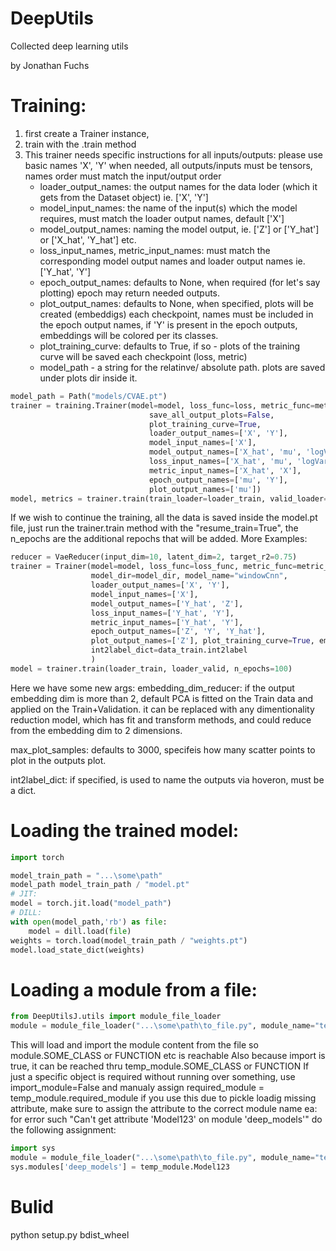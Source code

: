 # DeepUtils
Collected deep learning utils

by Jonathan Fuchs

# Training:
1. first create a Trainer instance,
2. train with the .train method
3. This trainer needs specific instructions for all inputs/outputs:
    please use basic names 'X', 'Y' when needed, all outputs/inputs must be tensors, names order must match the input/output order
    - loader_output_names: the output names for the data loder (which it gets from the Dataset object) ie. ['X', 'Y']
    - model_input_names: the name of the input(s) which the model requires, must match the loader output names, default ['X']
    - model_output_names: naming the model output, ie. ['Z'] or ['Y_hat'] or ['X_hat', 'Y_hat'] etc.
    - loss_input_names, metric_input_names: must match the corresponding model output names and loader output names ie. ['Y_hat', 'Y']
    - epoch_output_names: defaults to None, when required (for let's say plotting) epoch may return needed outputs.
    - plot_output_names: defaults to None, when specified, plots will be created (embeddigs) each checkpoint, names must be included      in the epoch output names, if 'Y' is present in the epoch outputs, embeddings will be colored per its classes.
    - plot_training_curve: defaults to True, if so - plots of the training curve will be saved each checkpoint (loss, metric)
    - model_path - a string for the relatinve/ absolute path. plots are saved under plots dir inside it.
```python
model_path = Path("models/CVAE.pt")
trainer = training.Trainer(model=model, loss_func=loss, metric_func=metric, optimizer=optimizer, model_path=model_path,
                               save_all_output_plots=False,
                               plot_training_curve=True,
                               loader_output_names=['X', 'Y'], 
                               model_input_names=['X'], 
                               model_output_names=['X_hat', 'mu', 'logVar', 'Y_hat'], 
                               loss_input_names=['X_hat', 'mu', 'logVar', 'X', 'Y_hat', 'Y'], 
                               metric_input_names=['X_hat', 'X'],
                               epoch_output_names=['mu', 'Y'],
                               plot_output_names=['mu'])
model, metrics = trainer.train(train_loader=loader_train, valid_loader=loader_valid, n_epochs=60)
```
If we wish to continue the training, all the data is saved inside the model.pt file, just run the trainer.train method with the "resume_train=True", the n_epochs are the additional repochs that will be added.
More Examples:
```python
reducer = VaeReducer(input_dim=10, latent_dim=2, target_r2=0.75)
trainer = Trainer(model=model, loss_func=loss_func, metric_func=metric_func, optimizer=optimizer,
                  model_dir=model_dir, model_name="windowCnn", 
                  loader_output_names=['X', 'Y'],
                  model_input_names=['X'], 
                  model_output_names=['Y_hat', 'Z'],
                  loss_input_names=['Y_hat', 'Y'],
                  metric_input_names=['Y_hat', 'Y'],
                  epoch_output_names=['Z', 'Y', 'Y_hat'], 
                  plot_output_names=['Z'], plot_training_curve=True, embedding_dim_reducer=reducer, max_plot_samples=5_000,
                  int2label_dict=data_train.int2label
                  )
model = trainer.train(loader_train, loader_valid, n_epochs=100)
```
Here we have some new args:
embedding_dim_reducer: if the output embedding dim is more than 2, default PCA is fitted on the Train data and applied on
the Train+Validation. it can be replaced with any dimentionality reduction model, which has fit and transform methods, and
could reduce from the embedding dim to 2 dimensions.

max_plot_samples: defaults to 3000, specifeis how many scatter points to plot in the outputs plot.

int2label_dict: if specified, is used to name the outputs via hoveron, must be a dict.

# Loading the trained model:
```python
import torch

model_train_path = "...\some\path"
model_path model_train_path / "model.pt"
# JIT:
model = torch.jit.load("model_path")
# DILL:
with open(model_path,'rb') as file:
    model = dill.load(file)
weights = torch.load(model_train_path / "weights.pt")
model.load_state_dict(weights)
```

# Loading a module from a file:
```python
from DeepUtilsJ.utils import module_file_loader
module = module_file_loader("...\some\path\to_file.py", module_name="temp_module", import_module=True)
```
This will load and import the module content from the file so module.SOME_CLASS or FUNCTION etc is reachable
Also because import is true, it can be reached thru temp_module.SOME_CLASS or FUNCTION
If just a specific object is required without running over something, use import_module=False and manualy 
assign required_module = temp_module.required_module
if you use this due to pickle loadig missing attribute, make sure to assign the attribute to the correct
module name ea: for error such "Can't get attribute 'Model123' on module 'deep_models'"
do the following assignment: 
```python
import sys
module = module_file_loader("...\some\path\to_file.py", module_name="temp_module", import_module=False)
sys.modules['deep_models'] = temp_module.Model123
```
# Bulid
python setup.py bdist_wheel